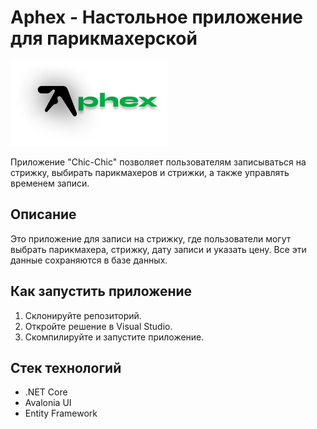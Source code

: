 # Aphex - Настольное приложение для парикмахерской 

![Icon](chicchicProgForHaircuts/Materials/Icon/aphexlogo.png)

Приложение "Chic-Chic" позволяет пользователям записываться на стрижку, выбирать парикмахеров и стрижки, а также управлять временем записи.

## Описание

Это приложение для записи на стрижку, где пользователи могут выбрать парикмахера, стрижку, дату записи и указать цену. Все эти данные сохраняются в базе данных.

## Как запустить приложение

1. Склонируйте репозиторий.
2. Откройте решение в Visual Studio.
3. Скомпилируйте и запустите приложение.

## Стек технологий

- .NET Core
- Avalonia UI
- Entity Framework
